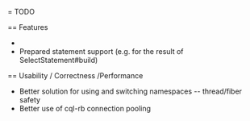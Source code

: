 = TODO

== Features

*
* Prepared statement support (e.g. for the result of SelectStatement#build)

== Usability / Correctness /Performance

* Better solution for using and switching namespaces -- thread/fiber safety
* Better use of cql-rb connection pooling
